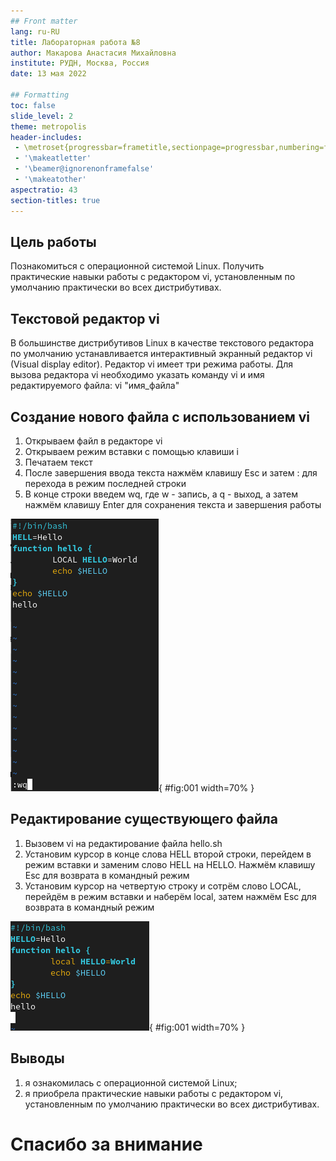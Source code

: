 ```yaml
---
## Front matter
lang: ru-RU
title: Лабораторная работа №8
author: Макарова Анастасия Михайловна
institute: РУДН, Москва, Россия
date: 13 мая 2022

## Formatting
toc: false
slide_level: 2
theme: metropolis
header-includes: 
 - \metroset{progressbar=frametitle,sectionpage=progressbar,numbering=fraction}
 - '\makeatletter'
 - '\beamer@ignorenonframefalse'
 - '\makeatother'
aspectratio: 43
section-titles: true
---
```



## Цель работы 

Познакомиться с операционной системой Linux. Получить практические навыки работы с редактором vi, установленным по умолчанию практически во всех дистрибутивах.

## Текстовой редактор vi

В большинстве дистрибутивов Linux в качестве текстового редактора по умолчанию устанавливается интерактивный экранный редактор vi (Visual display editor).
Редактор vi имеет три режима работы.
Для вызова редактора vi необходимо указать команду vi и имя редактируемого файла: vi "имя_файла"

## Создание нового файла с использованием vi

1) Открываем файл в редакторе vi
2) Открываем режим вставки с помощью клавиши i
3) Печатаем текст
4) После завершения ввода текста нажмём клавишу Esc и затем : для перехода в режим последней строки
5) В конце строки введем wq, где w - запись, а q - выход, а затем нажмём клавишу Enter для сохранения текста и завершения работы

![Создание файла](image/4.png){ #fig:001 width=70% }

## Редактирование существующего файла

1) Вызовем vi на редактирование файла hello.sh
2) Установим курсор в конце слова HELL второй строки, перейдем в режим вставки и заменим слово HELL на HELLO. Нажмём клавишу Esc для возврата в командный режим
3) Установим курсор на четвертую строку и сотрём слово LOCAL, перейдём в режим вставки и наберём local, затем нажмём Esc для возврата в командный режим

![Редактирование файла](image/9.png){ #fig:001 width=70% }

## Выводы

1) я ознакомилась с операционной системой Linux;
2) я приобрела практические навыки работы с редактором vi, установленным по умолчанию практически во всех дистрибутивах.

# Спасибо за внимание


